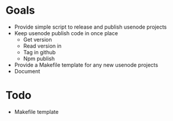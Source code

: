 # Goals

* Provide simple script to release and publish usenode projects
* Keep usenode publish code in once place
    * Get version
    * Read version in
    * Tag in github
    * Npm publish
* Provide a Makefile template for any new usenode projects
* Document

# Todo

* Makefile template
